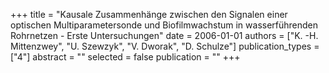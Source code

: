 +++
title = "Kausale Zusammenhänge zwischen den Signalen einer optischen Multiparametersonde und Biofilmwachstum in wasserführenden Rohrnetzen - Erste Untersuchungen"
date = 2006-01-01
authors = ["K. -H. Mittenzwey", "U. Szewzyk", "V. Dworak", "D. Schulze"]
publication_types = ["4"]
abstract = ""
selected = false
publication = ""
+++

